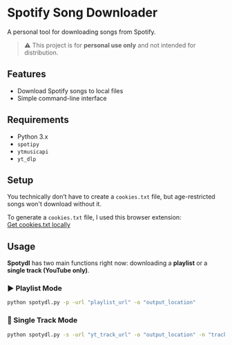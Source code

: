# Spotify Song Downloader

A personal tool for downloading songs from Spotify.

> ⚠️ This project is for **personal use only** and not intended for distribution.

## Features

- Download Spotify songs to local files
- Simple command-line interface

## Requirements

- Python 3.x
- `spotipy`
- `ytmusicapi`
- `yt_dlp`

## Setup

You technically don’t have to create a `cookies.txt` file, but age-restricted songs won't download without it.

To generate a `cookies.txt` file, I used this browser extension:  
[Get cookies.txt locally](https://chromewebstore.google.com/detail/get-cookiestxt-locally/cclelndahbckbenkjhflpdbgdldlbecc)

## Usage

**Spotydl** has two main functions right now: downloading a **playlist** or a **single track (YouTube only)**.

### ▶️ Playlist Mode

```bash
python spotydl.py -p -url "playlist_url" -o "output_location"
```

### 🎵 Single Track Mode

```bash
python spotydl.py -s -url "yt_track_url" -o "output_location" -n "track_name"
```

